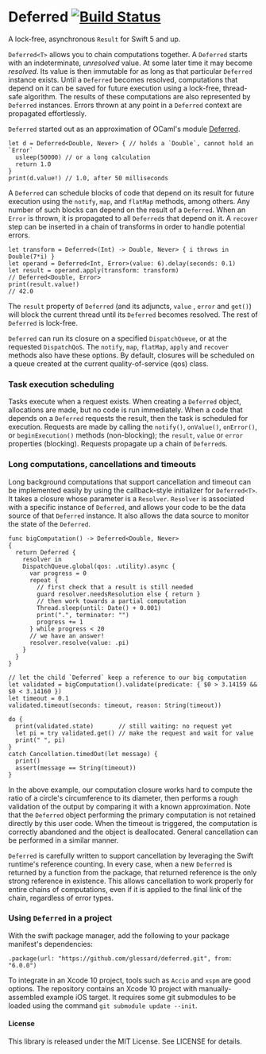 # Deferred [![Build Status](https://travis-ci.org/glessard/deferred.svg?branch=master)](https://travis-ci.org/glessard/deferred)
A lock-free, asynchronous `Result` for Swift 5 and up.

`Deferred<T>` allows you to chain computations together. A `Deferred` starts with an indeterminate, *unresolved* value. At some later time it may become *resolved*. Its value is then immutable for as long as that particular `Deferred` instance exists.
Until a `Deferred` becomes resolved, computations that depend on it can be saved for future execution using a lock-free, thread-safe algorithm. The results of these computations are also represented by `Deferred` instances. Errors thrown at any point in a `Deferred` context are propagated effortlessly.

`Deferred` started out as an approximation of OCaml's module [Deferred](https://ocaml.janestreet.com/ocaml-core/111.25.00/doc/async_kernel/#Deferred).

```
let d = Deferred<Double, Never> { // holds a `Double`, cannot hold an `Error`
  usleep(50000) // or a long calculation
  return 1.0
}
print(d.value!) // 1.0, after 50 milliseconds
```

A `Deferred` can schedule blocks of code that depend on its result for future execution using the `notify`,  `map`, and `flatMap` methods, among others. Any number of such blocks can depend on the result of a `Deferred`. When an `Error` is thrown, it is propagated to all `Deferred`s that depend on it. A `recover` step can  be inserted in a chain of transforms in order to handle potential errors.

```
let transform = Deferred<(Int) -> Double, Never> { i throws in Double(7*i) }
let operand = Deferred<Int, Error>(value: 6).delay(seconds: 0.1)
let result = operand.apply(transform: transform)                        // Deferred<Double, Error>
print(result.value!)                                                    // 42.0
```
The `result` property of `Deferred` (and its adjuncts, `value` , `error` and `get()`) will block the current thread until its `Deferred` becomes resolved. The rest of `Deferred` is lock-free.

`Deferred` can run its closure on a specified `DispatchQueue`, or at the requested `DispatchQoS`. The `notify`, `map`, `flatMap`, `apply` and `recover` methods also have these options. By default, closures will be scheduled on a queue created at the current quality-of-service (qos) class.


### Task execution scheduling

Tasks execute when a request exists. When creating a `Deferred` object, allocations are made, but no code is run immediately. When a code that depends on a `Deferred` requests the result, then the task is scheduled for execution. Requests are made by calling the `notify()`, `onValue()`, `onError()`, or `beginExecution()` methods (non-blocking); the `result`, `value` or `error` properties (blocking). Requests propagate up a chain of `Deferred`s.


### Long computations, cancellations and timeouts

Long background computations that support cancellation and timeout can be implemented easily by using the callback-style initializer for `Deferred<T>`. It takes a closure whose parameter is a `Resolver`. `Resolver` is associated with a specific instance of `Deferred`, and allows your code to be the data source of that `Deferred` instance. It also allows the data source to monitor the state of the `Deferred`.

    func bigComputation() -> Deferred<Double, Never>
    {
      return Deferred {
        resolver in
        DispatchQueue.global(qos: .utility).async {
          var progress = 0
          repeat {
            // first check that a result is still needed
            guard resolver.needsResolution else { return }
            // then work towards a partial computation
            Thread.sleep(until: Date() + 0.001)
            print(".", terminator: "")
            progress += 1
          } while progress < 20
          // we have an answer!
          resolver.resolve(value: .pi)
        }
      }
    }

    // let the child `Deferred` keep a reference to our big computation
    let validated = bigComputation().validate(predicate: { $0 > 3.14159 && $0 < 3.14160 })
    let timeout = 0.1
    validated.timeout(seconds: timeout, reason: String(timeout))

    do {
      print(validated.state)       // still waiting: no request yet
      let pi = try validated.get() // make the request and wait for value
      print(" ", pi)
    }
    catch Cancellation.timedOut(let message) {
      print()
      assert(message == String(timeout))
    }

In the above example, our computation closure works hard to compute the ratio of a circle's circumference to its diameter, then performs a rough validation of the output by comparing it with a known approximation. Note that the `Deferred` object performing the primary computation is not retained directly by this user code. When the timeout is triggered, the computation is correctly abandoned and the object is deallocated. General cancellation can be performed in a similar manner.

`Deferred` is carefully written to support cancellation by leveraging the Swift runtime's reference counting. In every case, when a new `Deferred` is returned by a function from the package, that returned reference is the only strong reference in existence. This allows cancellation to work properly for entire chains of computations, even if it is applied to the final link of the chain, regardless of error types.

### Using `Deferred` in a project

With the swift package manager, add the following to your package manifest's dependencies:

    .package(url: "https://github.com/glessard/deferred.git", from: "6.0.0")

To integrate in an Xcode 10 project, tools such as `Accio` and `xspm` are good options. The repository contains an Xcode 10 project with manually-assembled example iOS target. It requires some git submodules to be loaded using the command `git submodule update --init`.

#### License

This library is released under the MIT License. See LICENSE for details.
